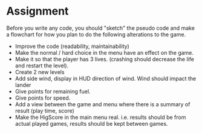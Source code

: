 # Assignment
Before you write any code, you should "sketch" the pseudo code and make a flowchart for how you plan to do the following alterations to the game.

- Improve the code (readability, maintainability)
- Make the normal / hard choice in the menu have an effect on the game.
- Make it so that the player has 3 lives. (crashing should decrease the life and restart the level).
- Create 2 new levels
- Add side wind, display in HUD direction of wind. Wind should impact the lander
- Give points for remaining fuel.
- Give points for speed. 
- Add a view between the game and menu where there is a summary of result (play time, score)
- Make the HigScore in the main menu real. i.e. results should be from actual played games, results should be kept between games. 
